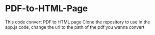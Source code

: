 # PDF-to-HTML-Page
This code convert PDF to HTML page 
Clone the repository to use 
In the app.js code, change the url to the path of the pdf you wanna convert
